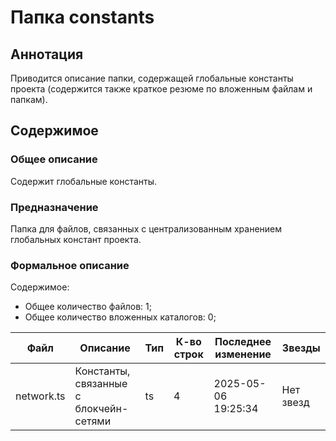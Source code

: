 # Папка constants

## Аннотация

Приводится описание папки, содержащей глобальные константы проекта (содержится также
краткое резюме по вложенным файлам и папкам).

## Содержимое

### Общее описание

Содержит глобальные константы.

### Предназначение

Папка для файлов, связанных с централизованным хранением глобальных констант проекта.

### Формальное описание

Содержимое:
* Общее количество файлов: 1;
* Общее количество вложенных каталогов: 0;

| Файл       | Описание                               | Тип | К-во строк | Последнее изменение | Звезды    |
|------------|----------------------------------------|-----|------------|---------------------|-----------|
| network.ts | Константы, связанные с блокчейн-сетями | ts  | 4          | 2025-05-06 19:25:34 | Нет звезд |

